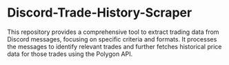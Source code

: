 # Discord-Trade-History-Scraper
This repository provides a comprehensive tool to extract trading data from Discord messages, focusing on specific criteria and formats. It processes the messages to identify relevant trades and further fetches historical price data for those trades using the Polygon API.
